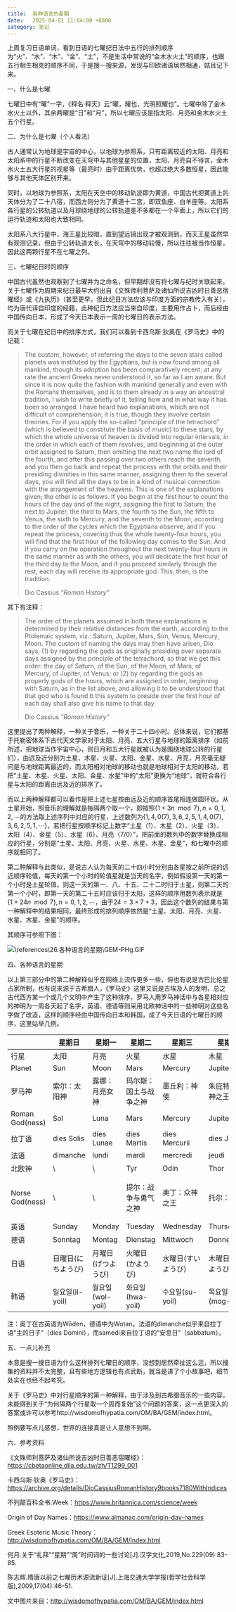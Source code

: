 ```yaml
---
title:  各种语言的星期
date:   2025-04-01 11:04:00 +0800
category: 笔记
---
```

上周复习日语单词，看到日语的七曜纪日法中五行的排列顺序为“火”、“水”、“木”、“金”、“土”，不是生活中常说的“金木水火土”的顺序，也跟五行相生相克的顺序不同，于是搜一搜来源，发现与印欧诸语居然相通，姑且记下来。

一、什么是七曜

七曜日中有“曜”一字，《释名·释天》云“曜，耀也，光明照耀也”。七曜中除了金木水火土以外，其余两曜是“日”和“月”，所以七曜应该是指太阳、月亮和金木水火土五个行星。

二、为什么是七曜（个人看法）

古人通常认为地球是宇宙的中心，以地球为参照系，只有距离较近的太阳、月亮和太阳系中的行星不断改变在天穹中与其他星星的位置，太阳、月亮自不待言，金木水火土五大行星的视星等（最亮时）由于距离优势，也超过绝大多数恒星，因此能够与其他天体区别开来。

同时，以地球为参照系，太阳在天空中的移动轨迹即为黄道，中国古代把黄道上的天体分为了二十八宿，而西方则分为了黄道十二宫，即双鱼座、白羊座等。太阳系各行星的公转轨道以及月球绕地球的公转轨道差不多都在一个平面上，所以它们的运行轨迹和太阳也大致相同。

太阳系八大行星中，海王星比较暗，直到望远镜出现才被观测到，而天王星虽然早有观测记录，但由于公转轨道太长，在天穹中的移动较慢，所以往往被当作恒星，因此这两颗行星不在七曜之列。

三、七曜纪日时的顺序

中国古代虽然也观察到了七曜并为之命名，但早期却没有将七曜与纪时关联起来。关于七曜作为周期来纪日最早大约出自《文殊师利菩萨及诸仙所说吉凶时日善恶宿曜经》或《九执历》（甚至更早，但此纪日方法应该与印度方面的宗教传入有关），均为唐代译自印度的经籍，此种纪日方法应当来自印度，主要用作占卜，而后经由中国传向日本，形成了今天日本表示一周的七曜日的表示方法。

而关于七曜在纪日中的排序方式，我们可以看到卡西乌斯·狄奥在《罗马史》中的记载：

> The custom, however, of referring the days to the seven stars called planets was instituted by the Egyptians, but is now found among all mankind, though its adoption has been comparatively recent; at any rate the ancient Greeks never understood it, so far as I am aware. But since it is now quite the fashion with mankind generally and even with the Romans themselves, and is to them already in a way an ancestral tradition, I wish to write briefly of it, telling how and in what way it has been so arranged. I have heard two explanations, which are not difficult of comprehension, it is true, though they involve certain theories. For if you apply the so-called "principle of the tetrachord" (which is believed to constitute the basis of music) to these stars, by which the whole universe of heaven is divided into regular intervals, in the order in which each of them revolves, and beginning at the outer orbit assigned to Saturn, then omitting the next two name the lord of the fourth, and after this passing over two others reach the seventh, and you then go back and repeat the process with the orbits and their presiding divinities in this same manner, assigning them to the several days, you will find all the days to be in a kind of musical connection with the arrangement of the heavens. This is one of the explanations given; the other is as follows. If you begin at the first hour to count the hours of the day and of the night, assigning the first to Saturn, the next to Jupiter, the third to Mars, the fourth to the Sun, the fifth to Venus, the sixth to Mercury, and the seventh to the Moon, according to the order of the cycles which the Egyptians observe, and if you repeat the process, covering thus the whole twenty-four hours, you will find that the first hour of the following day comes to the Sun. And if you carry on the operation throughout the next twenty-four hours in the same manner as with the others, you will dedicate the first hour of the third day to the Moon, and if you proceed similarly through the rest, each day will receive its appropriate god. This, then, is the tradition.
> 
> Dio Cassius *"Roman History"*

其下有注释：

> The order of the planets assumed in both these explanations is determined by their relative distances from the earth, according to the Ptolemaic system, viz.: Saturn, Jupiter, Mars, Sun, Venus, Mercury, Moon. The custom of naming the days may then have arisen, Dio says, (1) by regarding the gods as originally presiding over separate days assigned by the principle of the tetrachord, so that we get this order: the day of Saturn, of the Sun, of the Moon, of Mars, of Mercury, of Jupiter, of Venus; or (2) by regarding the gods as properly gods of the hours, which are assigned in order, beginning with Saturn, as in the list above, and allowing it to be understood that that god who is found b  this system to preside over the first hour of each day shall also give his name to that day.  
> 
> Dio Cassius *"Roman History"*

这里提出了两种解释，一种关于音乐，一种关于二十四小时。总体来说，它们都基于托勒密体系下古代天文学家对于太阳、月亮、五大行星与地球的距离排序（如前所述，把地球当作宇宙中心，则日月和五大行星就被认为是围绕地球公转的行星们），由远及近分别为土星、木星、火星、太阳、金星、水星、月亮，月亮毫无疑问是与地球距离最近的，而太阳相对地球的移动也就是地球相对于太阳的移动，若把“土星、木星、火星、太阳、金星、水星”中的“太阳”更换为“地球”，就符合各行星与太阳的距离由远及近的排序了。

而以上两种解释都可以看作是把上述七星按由远及近的顺序首尾相连做圆环状。从土星开始，照音乐的理解就是每隔两个取一个，即按照$\{1+3n \mod 7\},n=0,1,2,\cdots$的方法取上述序列中对应的行星，上述数列为$\{1,4,0(7),3,6,2,5,1,4,0(7),3,6,2,5,1,\cdots\}$，若把行星按顺序标记上数字“土星（1）、木星（2）、火星（3）、太阳（4）、金星（5）、水星（6）、月亮（7/0）”，把前面的数列中的数字替换成相应的行星，分别是“土星、太阳、月亮、火星、水星、木星、金星”，和七曜中的顺序就相同了。

第二种解释与此类似，是说古人认为每天的二十四小时分别由各星按之前所说的远近顺序轮值，每天的第一个小时的轮值星就是当天的名字，例如假设第一天的第一个小时是土星轮值，则这一天的第一、八、十五、二十二时归于土星，则第二天的第一个小时，即第一天的第二十五时应该归于太阳，这样的顺序用数列表示就是$\{1+24n \mod 7\},n=0,1,2,\cdots$，由于$24=3\times7+3$，因此这个数列的结果与第一种解释中的结果相同，最终形成的排列顺序依然是“土星、太阳、月亮、火星、水星、木星、金星”的顺序。

其顺序可参照下图：

![\references\26.各种语言的星期\GEM-PHg.GIF](references\26.各种语言的星期\GEM-PHg.gif)

四、各种语言的星期

以上第三部分中的第二种解释似乎在网络上流传更多一些，但也有说是古巴比伦星占家所制，也有说来源于古希腊人，《罗马史》这里又说是古埃及人的发明，总之古代西方某一个或几个文明中产生了这种排序，罗马人用罗马神话中与各星相对应的神明为一周各天起了名字，英语、德语等则采用北欧神话中的一些神明对这些名字做了改造，这样的顺序经由中国传向日本和韩国，成了今天日语的七曜日的顺序，这里姑举几例。

|                 | 星期日          | 星期一           | 星期二           | 星期三           | 星期四           | 星期五            | 星期六          |
| --------------- | ------------ | ------------- | ------------- | ------------- | ------------- | -------------- | ------------ |
| 行星              | 太阳           | 月亮            | 火星            | 水星            | 木星            | 金星             | 土星           |
| Planet          | Sun          | Moon          | Mars          | Mercury       | Jupiter       | Venus          | Saturn       |
| 罗马神             | 索尔：太阳神       | 露娜：月亮女神       | 玛尔斯：国土与战争之神   | 墨丘利：神使        | 朱庇特：众神之王      | 维纳斯：爱与美之神      | 萨图恩：大地之神     |
| Roman God(ness) | Sol          | Luna          | Mars          | Mercury       | Jupiter       | Venus          | Saturn       |
| 拉丁语             | dies Solis   | dies Lunae    | dies Martis   | dies Mercurii | dies Jovis    | dies Veneris   | dies Saturni |
| 法语              | dimanche     | lundi         | mardi         | mercredi      | jeudi         | vendredi       | samedi       |
| 北欧神             | \            | \             | Tyr           | Odin          | Thor          | Frigga         | \            |
| Norse God(ness) | \            | \             | 提尔：战争与勇气之神    | 奥丁：众神之王       | 托尔：雷神         | 弗丽嘉：天后，婚姻与家庭之神 | \            |
| 英语              | Sunday       | Monday        | Tuesday       | Wednesday     | Thursday      | Friday         | Saturday     |
| 德语              | Sonntag      | Montag        | Dienstag      | Mittwoch      | Donnerstag    | Freitag        | Samstag      |
| 日语              | 日曜日(にちようび)   | 月曜日(げつようび)    | 火曜日(かようび)     | 水曜日(すいようび)    | 木曜日(もくようび)    | 金曜日(きんようび)     | 土曜日(どようび)    |
| 韩语              | 일요일(il-yoil) | 월요일(wol-yoil) | 화요일(hwa-yoil) | 수요일(su-yoil)  | 목요일(mog-yoil) | 금요일(geum-yoil) | 토요일(to-yoil) |

注：奥丁在古英语为Wōden，德语中为Wotan。法语的dimanche似乎来自拉丁语“主的日子”（dies Domini），而samedi来自拉丁语的“安息日”（sabbatum）。

五、一点儿补充

本意是搜一搜日语为什么这样排列七曜日的顺序，没想到居然牵扯这么远，所以搜集的资料并不太完整，且有些地方逻辑也有点武断，就当是讲了个小故事吧，细节处实在也经不起考究。

关于《罗马史》中对行星顺序的第一种解释，由于涉及到古希腊音乐的一些内容，未能得到关于“为何隔两个行星取一个周而复始”这个问题的答案，这一点更深入的答案或许可以参考http://wisdomofhypatia.com/OM/BA/GEM/index.html。

照例要写点儿感想，世界的连接真是让人意想不到啊。

六、参考资料

《文殊师利菩萨及诸仙所说吉凶时日善恶宿曜经》：https://cbetaonline.dila.edu.tw/zh/T1299_001

卡西乌斯·狄奥《罗马史》：https://archive.org/details/DioCassiusRomanHistory9books7180WithIndices

不列颠百科全书.Week：https://www.britannica.com/science/week

Origin of Day Names：https://www.almanac.com/origin-day-names

Greek Esoteric Music Theory：http://wisdomofhypatia.com/OM/BA/GEM/index.html

何月.关于“礼拜”“星期”“周”时间词的一些讨论[J].汉字文化,2019,No.229(09):83-85.

陈志辉.隋唐以前之七曜历术源流新证[J].上海交通大学学报(哲学社会科学版),2009,17(04):46-51.

文中图片来自：http://wisdomofhypatia.com/OM/BA/GEM/index.html
